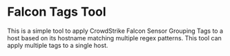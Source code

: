 # Falcon Tags Tool

This is a simple tool to apply CrowdStrike Falcon Sensor Grouping Tags to a host based on its hostname matching multiple regex patterns. This tool can apply multiple tags to a single host.


